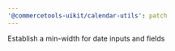 ```yaml
---
'@commercetools-uikit/calendar-utils': patch
---
```


Establish a min-width for date inputs and fields
